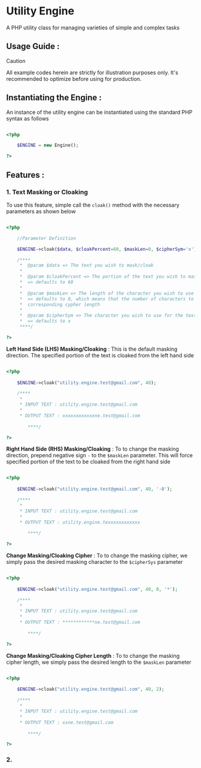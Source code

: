 # Utility Engine
A PHP utility class for managing varieties of simple and complex tasks


## Usage Guide :

> [!CAUTION]
> All example codes herein are strictly for illustration purposes only. It's recommended to optimize before using for production.

## Instantiating the Engine :

An instance of the utility engine can be instantiated using the standard PHP syntax as follows

```php

<?php

    $ENGINE = new Engine();

?>

```

## Features :

### 1. Text Masking or Cloaking
To use this feature, simple call the `cloak()` method with the necessary parameters as shown below 

```php

<?php

    //Parameter Definition

    $ENGINE->cloak($data, $cloakPercent=60, $maskLen=0, $cipherSym='x');

    /****
     *  @param $data => The text you wish to mask/cloak
     * 
     *  @param $cloakPercent => The portion of the text you wish to mask/cloak expressed in percentage
     *  => defaults to 60
     * 
     *  @param $maskLen => The length of the character you wish to use for the text mask/cloak
     *  => defaults to 0, which means that the number of characters to be masked is replaced exactly with
     *  corresponding cypher length
     * 
     *  @param $cipherSym => The character you wish to use for the text mask/cloak
     *  => defaults to x
     ****/        

?>

```

**Left Hand Side (LHS) Masking/Cloaking** :
This is the default masking direction. The specified portion of the text is cloaked from the left hand side

```php

<?php
    
    $ENGINE->cloak("utility.engine.test@gmail.com", 40);

    /****
     * 
     * INPUT TEXT : utility.engine.test@gmail.com
     * 
     * OUTPUT TEXT : xxxxxxxxxxxxne.test@gmail.com
     
        ****/        

?>

```


**Right Hand Side (RHS) Masking/Cloaking** :
To to change the masking direction, prepend negative sign `-` to the `$maskLen` parameter. This will force specified portion of the text to be cloaked from the right hand side

```php

<?php
    
    $ENGINE->cloak("utility.engine.test@gmail.com", 40, '-0');

    /****
     * 
     * INPUT TEXT : utility.engine.test@gmail.com
     * 
     * OUTPUT TEXT : utility.engine.texxxxxxxxxxxx
     
        ****/        

?>

```

**Change Masking/Cloaking Cipher** :
To to change the masking cipher, we simply pass the desired masking character to the `$cipherSys` parameter

```php

<?php
    
    $ENGINE->cloak("utility.engine.test@gmail.com", 40, 0, '*');

    /****
     * 
     * INPUT TEXT : utility.engine.test@gmail.com
     * 
     * OUTPUT TEXT : ************ne.test@gmail.com
     
        ****/        

?>

```

**Change Masking/Cloaking Cipher Length** :
To to change the masking cipher length, we simply pass the desired length to the `$maskLen` parameter

```php

<?php
    
    $ENGINE->cloak("utility.engine.test@gmail.com", 40, 2);

    /****
     * 
     * INPUT TEXT : utility.engine.test@gmail.com
     * 
     * OUTPUT TEXT : xxne.test@gmail.com
     
        ****/        

?>

```


###  2.